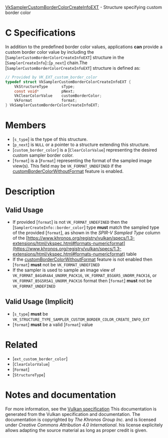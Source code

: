 [VkSamplerCustomBorderColorCreateInfoEXT](https://www.khronos.org/registry/vulkan/specs/1.3-extensions/man/html/VkSamplerCustomBorderColorCreateInfoEXT.html) - Structure specifying custom border color

# C Specifications
In addition to the predefined border color values, applications  **can**  provide
a custom border color value by including the
[`SamplerCustomBorderColorCreateInfoEXT`] structure in the
[`SamplerCreateInfo`]::[`p_next`] chain.The [`SamplerCustomBorderColorCreateInfoEXT`] structure is defined as:
```c
// Provided by VK_EXT_custom_border_color
typedef struct VkSamplerCustomBorderColorCreateInfoEXT {
    VkStructureType      sType;
    const void*          pNext;
    VkClearColorValue    customBorderColor;
    VkFormat             format;
} VkSamplerCustomBorderColorCreateInfoEXT;
```

# Members
- [`s_type`] is the type of this structure.
- [`p_next`] is `NULL` or a pointer to a structure extending this structure.
- [`custom_border_color`] is a [`ClearColorValue`] representing the desired custom sampler border color.
- [`format`] is a [`Format`] representing the format of the sampled image view(s). This field may be `VK_FORMAT_UNDEFINED` if the [customBorderColorWithoutFormat](https://www.khronos.org/registry/vulkan/specs/1.3-extensions/html/vkspec.html#features-customBorderColorWithoutFormat) feature is enabled.

# Description
## Valid Usage
-    If provided [`format`] is not `VK_FORMAT_UNDEFINED` then the [`SamplerCreateInfo::border_color`] type  **must**  match the sampled type of the provided [`format`], as shown in the *SPIR-V Sampled Type* column of the [https://www.khronos.org/registry/vulkan/specs/1.3-extensions/html/vkspec.html#formats-numericformat](https://www.khronos.org/registry/vulkan/specs/1.3-extensions/html/vkspec.html#formats-numericformat) table
-    If the [customBorderColorWithoutFormat](https://www.khronos.org/registry/vulkan/specs/1.3-extensions/html/vkspec.html#features-customBorderColorWithoutFormat) feature is not enabled then [`format`] **must**  not be `VK_FORMAT_UNDEFINED`
-    If the sampler is used to sample an image view of `VK_FORMAT_B4G4R4A4_UNORM_PACK16`, `VK_FORMAT_B5G6R5_UNORM_PACK16`, or `VK_FORMAT_B5G5R5A1_UNORM_PACK16` format then [`format`] **must**  not be `VK_FORMAT_UNDEFINED`

## Valid Usage (Implicit)
-  [`s_type`] **must**  be `VK_STRUCTURE_TYPE_SAMPLER_CUSTOM_BORDER_COLOR_CREATE_INFO_EXT`
-  [`format`] **must**  be a valid [`Format`] value

# Related
- [`ext_custom_border_color`]
- [`ClearColorValue`]
- [`Format`]
- [`StructureType`]

# Notes and documentation
For more information, see the [Vulkan specification](https://www.khronos.org/registry/vulkan/specs/1.3-extensions/html/vkspec.html)
This documentation is generated from the Vulkan specification and documentation.
The documentation is copyrighted by *The Khronos Group Inc.* and is licensed under *Creative Commons Attribution 4.0 International*.
his license explicitely allows adapting the source material as long as proper credit is given.
        